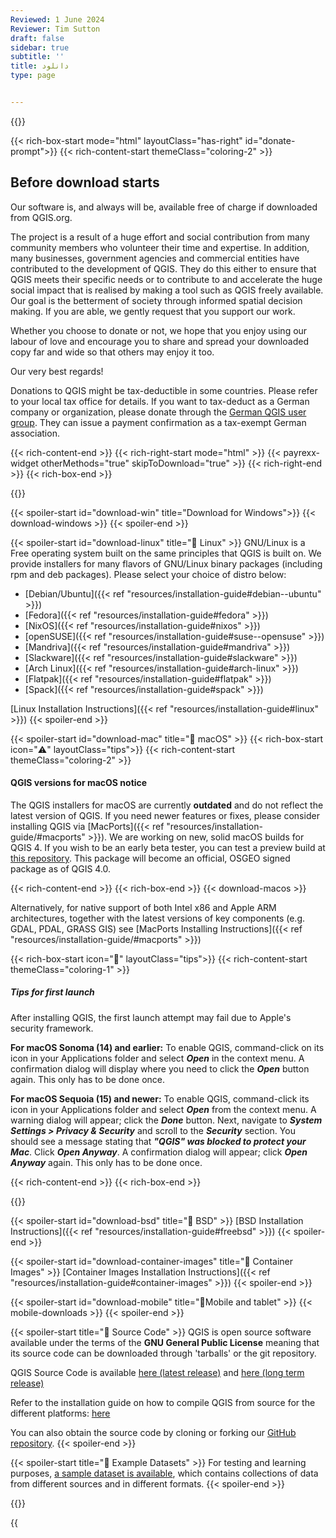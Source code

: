 ```yaml
---
Reviewed: 1 June 2024
Reviewer: Tim Sutton
draft: false
sidebar: true
subtitle: ''
title: دانلود
type: page


---
```

{{<content-start >}}

{{< rich-box-start mode="html" layoutClass="has-right" id="donate-prompt">}} {{< rich-content-start themeClass="coloring-2" >}}
## Before download starts
Our software is, and always will be, available free of charge if downloaded from QGIS.org.

The project is a result of a huge effort and social contribution from many community members who volunteer their time and expertise. In addition, many businesses, government agencies and commercial entities have contributed to the development of QGIS. They do this either to ensure that QGIS meets their specific needs or to contribute to and accelerate the huge social impact that is realised by making a tool such as QGIS freely available. Our goal is the betterment of society through informed spatial decision making. If you are able, we gently request that you support our work.

Whether you choose to donate or not, we hope that you enjoy using our labour of love and encourage you to share and spread your downloaded copy far and wide so that others may enjoy it too.

Our very best regards!

<p class="is-size-7 has-text-weight-medium">
Donations to QGIS might be tax-deductible in some countries. Please refer to your local tax office for details. If you want to tax-deduct as a German company or organization, please donate through the <a href="https://qgis.de/doku.php/verein/spenden">German QGIS user group</a>. They can issue a payment confirmation as a tax-exempt German association.
</p>

{{< rich-content-end >}} {{< rich-right-start mode="html" >}} {{< payrexx-widget otherMethods="true" skipToDownload="true" >}} {{< rich-right-end >}} {{< rich-box-end >}}

{{<download-platforms-start >}}

{{< spoiler-start id="download-win" title="Download for Windows">}} {{< download-windows >}} {{< spoiler-end >}}

{{< spoiler-start id="download-linux" title="🐧 Linux" >}} GNU/Linux is a Free operating system built on the same principles that QGIS is built on. We provide installers for many flavors of GNU/Linux binary packages (including rpm and deb packages). Please select your choice of distro below:
- [Debian/Ubuntu]({{< ref "resources/installation-guide#debian--ubuntu" >}})
- [Fedora]({{< ref "resources/installation-guide#fedora" >}})
- [NixOS]({{< ref "resources/installation-guide#nixos" >}})
- [openSUSE]({{< ref "resources/installation-guide#suse--opensuse" >}})
- [Mandriva]({{< ref "resources/installation-guide#mandriva" >}})
- [Slackware]({{< ref "resources/installation-guide#slackware" >}})
- [Arch Linux]({{< ref "resources/installation-guide#arch-linux" >}})
- [Flatpak]({{< ref "resources/installation-guide#flatpak" >}})
- [Spack]({{< ref "resources/installation-guide#spack" >}})

[Linux Installation Instructions]({{< ref "resources/installation-guide#linux" >}}) {{< spoiler-end >}}

{{< spoiler-start id="download-mac" title="🍏 macOS" >}} {{< rich-box-start icon="⚠️" layoutClass="tips">}} {{< rich-content-start themeClass="coloring-2" >}}
#### QGIS versions for macOS notice
The QGIS installers for macOS are currently **outdated** and do not reflect the latest version of QGIS. If you need newer features or fixes, please consider installing QGIS via [MacPorts]({{< ref "resources/installation-guide/#macports" >}}). We are working on new, solid macOS builds for QGIS 4. If you wish to be an early beta tester, you can test a preview build at [this repository](https://github.com/opengisch/qgis-notarize). This package will become an official, OSGEO signed package as of QGIS 4.0.

{{< rich-content-end >}} {{< rich-box-end >}} {{< download-macos >}}

Alternatively, for native support of both Intel x86 and Apple ARM architectures, together with the latest versions of key components (e.g. GDAL, PDAL, GRASS GIS) see [MacPorts Installing Instructions]({{< ref "resources/installation-guide/#macports" >}})

{{< rich-box-start icon="💁" layoutClass="tips">}} {{< rich-content-start themeClass="coloring-1" >}}
##### Tips for first launch
After installing QGIS, the first launch attempt may fail due to Apple's security framework.

**For macOS Sonoma (14) and earlier:** To enable QGIS, command-click on its icon in your Applications folder and select ***Open*** in the context menu. A confirmation dialog will display where you need to click the ***Open*** button again. This only has to be done once.

**For macOS Sequoia (15) and newer:** To enable QGIS, command-click its icon in your Applications folder and select ***Open*** from the context menu. A warning dialog will appear; click the ***Done*** button. Next, navigate to ***System Settings > Privacy & Security*** and scroll to the ***Security*** section. You should see a message stating that ***"QGIS" was blocked to protect your Mac***. Click ***Open Anyway***. A confirmation dialog will appear; click ***Open Anyway*** again. This only has to be done once.

{{< rich-content-end >}} {{< rich-box-end >}}

{{<spoiler-end >}}

{{< spoiler-start id="download-bsd" title="👿 BSD" >}} [BSD Installation Instructions]({{< ref "resources/installation-guide#freebsd" >}}) {{< spoiler-end >}}

{{< spoiler-start id="download-container-images" title="🐳 Container Images" >}} [Container Images Installation Instructions]({{< ref "resources/installation-guide#container-images" >}}) {{< spoiler-end >}}

{{< spoiler-start id="download-mobile" title="📱Mobile and tablet" >}} {{< mobile-downloads >}} {{< spoiler-end >}}

{{< spoiler-start title="📃 Source Code" >}} QGIS is open source software available under the terms of the <b>GNU General Public License</b> meaning that its source code can be downloaded through 'tarballs' or the git repository.

QGIS Source Code is available <a href="/downloads/qgis-latest.tar.bz2">here (latest release)</a> and <a href="/downloads/qgis-latest-ltr.tar.bz2">here (long term release)</a>

Refer to the installation guide on how to compile QGIS from source for the different platforms: [here](https://github.com/qgis/QGIS/blob/master/INSTALL.md)

You can also obtain the source code by cloning or forking our <a href="https://github.com/qgis/QGIS">GitHub repository</a>. {{< spoiler-end >}}

{{< spoiler-start title="🗾 Example Datasets" >}} For testing and learning purposes, [a sample dataset is available](https://docs.qgis.org/latest/en/docs/user_manual/introduction/getting_started.html#downloading-sample-data), which contains collections of data from different sources and in different formats. {{< spoiler-end >}}

{{<download-platforms-end >}}

{{<script src="js/spoiler.js" >}}

{{<content-end >}}
